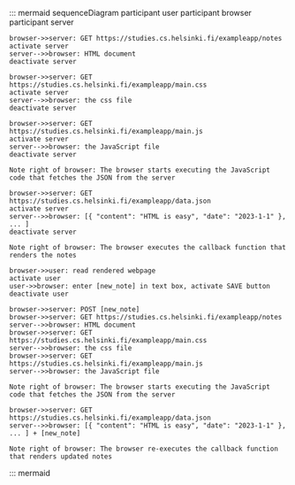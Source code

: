 ::: mermaid
sequenceDiagram
    participant user
    participant browser
    participant server
    
    browser->>server: GET https://studies.cs.helsinki.fi/exampleapp/notes
    activate server
    server-->>browser: HTML document
    deactivate server
    
    browser->>server: GET https://studies.cs.helsinki.fi/exampleapp/main.css
    activate server
    server-->>browser: the css file
    deactivate server
    
    browser->>server: GET https://studies.cs.helsinki.fi/exampleapp/main.js
    activate server
    server-->>browser: the JavaScript file
    deactivate server
    
    Note right of browser: The browser starts executing the JavaScript code that fetches the JSON from the server
    
    browser->>server: GET https://studies.cs.helsinki.fi/exampleapp/data.json
    activate server
    server-->>browser: [{ "content": "HTML is easy", "date": "2023-1-1" }, ... ]
    deactivate server    

    Note right of browser: The browser executes the callback function that renders the notes 

    browser->>user: read rendered webpage
    activate user
    user->>browser: enter [new_note] in text box, activate SAVE button
    deactivate user

    browser->>server: POST [new_note] 
    browser->>server: GET https://studies.cs.helsinki.fi/exampleapp/notes
    server-->>browser: HTML document
    browser->>server: GET https://studies.cs.helsinki.fi/exampleapp/main.css
    server-->>browser: the css file
    browser->>server: GET https://studies.cs.helsinki.fi/exampleapp/main.js
    server-->>browser: the JavaScript file

    Note right of browser: The browser starts executing the JavaScript code that fetches the JSON from the server

    browser->>server: GET https://studies.cs.helsinki.fi/exampleapp/data.json
    server-->>browser: [{ "content": "HTML is easy", "date": "2023-1-1" }, ... ] + [new_note]

    Note right of browser: The browser re-executes the callback function that renders updated notes 

::: mermaid